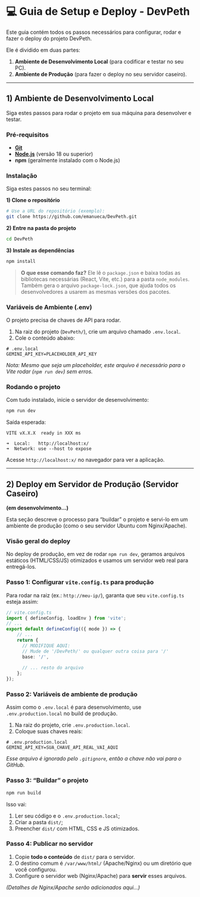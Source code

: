 # 💻 Guia de Setup e Deploy - DevPeth

Este guia contém todos os passos necessários para configurar, rodar e fazer o deploy do projeto DevPeth.

Ele é dividido em duas partes:
1. **Ambiente de Desenvolvimento Local** (para codificar e testar no seu PC).
2. **Ambiente de Produção** (para fazer o deploy no seu servidor caseiro).

---

## 1) Ambiente de Desenvolvimento Local

Siga estes passos para rodar o projeto em sua máquina para desenvolver e testar.

### Pré-requisitos
- [**Git**](https://git-scm.com/)
- [**Node.js**](https://nodejs.org/) (versão 18 ou superior)
- **npm** (geralmente instalado com o Node.js)

### Instalação

Siga estes passos no seu terminal:

**1) Clone o repositório**
```bash
# Use a URL do repositório (exemplo):
git clone https://github.com/emanueca/DevPeth.git
```

**2) Entre na pasta do projeto**

```bash
cd DevPeth
```

**3) Instale as dependências**

```bash
npm install
```

> **O que esse comando faz?**
> Ele lê o `package.json` e baixa todas as bibliotecas necessárias (React, Vite, etc.) para a pasta `node_modules`.
> Também gera o arquivo `package-lock.json`, que ajuda todos os desenvolvedores a usarem as mesmas versões dos pacotes.

### Variáveis de Ambiente (.env)

O projeto precisa de chaves de API para rodar.

1. Na raiz do projeto (`DevPeth/`), crie um arquivo chamado `.env.local`.
2. Cole o conteúdo abaixo:

```
# .env.local
GEMINI_API_KEY=PLACEHOLDER_API_KEY
```

*Nota: Mesmo que seja um placeholder, este arquivo é necessário para o Vite rodar (`npm run dev`) sem erros.*

### Rodando o projeto

Com tudo instalado, inicie o servidor de desenvolvimento:

```bash
npm run dev
```

Saída esperada:

```
VITE vX.X.X  ready in XXX ms

➜  Local:   http://localhost:x/
➜  Network: use --host to expose
```

Acesse `http://localhost:x/` no navegador para ver a aplicação.

---

## 2) Deploy em Servidor de Produção (Servidor Caseiro)

**(em desenvolvimento...)**

Esta seção descreve o processo para “buildar” o projeto e servi-lo em um ambiente de produção (como o seu servidor Ubuntu com Nginx/Apache).

### Visão geral do deploy

No deploy de produção, em vez de rodar `npm run dev`, geramos arquivos estáticos (HTML/CSS/JS) otimizados e usamos um servidor web real para entregá-los.

### Passo 1: Configurar `vite.config.ts` para produção

Para rodar na raiz (ex.: `http://meu-ip/`), garanta que seu `vite.config.ts` esteja assim:

```ts
// vite.config.ts
import { defineConfig, loadEnv } from 'vite';
// ...
export default defineConfig(({ mode }) => {
    // ...
    return {
      // MODIFIQUE AQUI:
      // Mude de '/DevPeth/' ou qualquer outra coisa para '/'
      base: '/', 
      
      // ... resto do arquivo
    };
});
```

### Passo 2: Variáveis de ambiente de produção

Assim como o `.env.local` é para desenvolvimento, use `.env.production.local` no build de produção.

1. Na raiz do projeto, crie `.env.production.local`.
2. Coloque suas chaves reais:

```
# .env.production.local
GEMINI_API_KEY=SUA_CHAVE_API_REAL_VAI_AQUI
```

*Esse arquivo é ignorado pelo `.gitignore`, então a chave não vai para o GitHub.*

### Passo 3: “Buildar” o projeto

```bash
npm run build
```

Isso vai:

1. Ler seu código e o `.env.production.local`;
2. Criar a pasta `dist/`;
3. Preencher `dist/` com HTML, CSS e JS otimizados.

### Passo 4: Publicar no servidor

1. Copie **todo o conteúdo** de `dist/` para o servidor.
2. O destino comum é `/var/www/html/` (Apache/Nginx) ou um diretório que você configurou.
3. Configure o servidor web (Nginx/Apache) para **servir** esses arquivos.

*(Detalhes de Nginx/Apache serão adicionados aqui...)*
